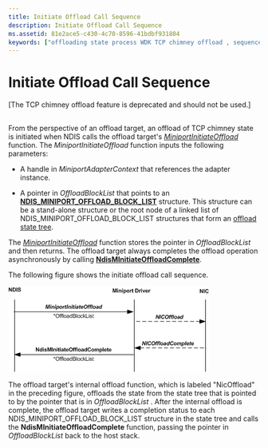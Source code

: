 ```yaml
---
title: Initiate Offload Call Sequence
description: Initiate Offload Call Sequence
ms.assetid: 81e2ace5-c430-4c70-8596-41bdbf931804
keywords: ["offloading state process WDK TCP chimney offload , sequence", "state offloading process WDK TCP chimney offload , sequence"]
---
```


# Initiate Offload Call Sequence


\[The TCP chimney offload feature is deprecated and should not be used.\]

## <a href="" id="ddk-initiate-offload-call-sequence-ng"></a>


From the perspective of an offload target, an offload of TCP chimney state is initiated when NDIS calls the offload target's [*MiniportInitiateOffload*](https://msdn.microsoft.com/library/windows/hardware/ff559393) function. The *MiniportInitiateOffload* function inputs the following parameters:

-   A handle in *MiniportAdapterContext* that references the adapter instance.

-   A pointer in *OffloadBlockList* that points to an [**NDIS\_MINIPORT\_OFFLOAD\_BLOCK\_LIST**](https://msdn.microsoft.com/library/windows/hardware/ff566469) structure. This structure can be a stand-alone structure or the root node of a linked list of NDIS\_MINIPORT\_OFFLOAD\_BLOCK\_LIST structures that form an [offload state tree](offload-state-tree.md).

The [*MiniportInitiateOffload*](https://msdn.microsoft.com/library/windows/hardware/ff559393) function stores the pointer in *OffloadBlockList* and then returns. The offload target always completes the offload operation asynchronously by calling [**NdisMInitiateOffloadComplete**](https://msdn.microsoft.com/library/windows/hardware/ff563604).

The following figure shows the initiate offload call sequence.

![diagram illustrating the initiate offload call sequence](images/initiate-offload.png)

The offload target's internal offload function, which is labeled "NicOffload" in the preceding figure, offloads the state from the state tree that is pointed to by the pointer that is in *OffloadBlockList* . After the internal offload is complete, the offload target writes a completion status to each NDIS\_MINIPORT\_OFFLOAD\_BLOCK\_LIST structure in the state tree and calls the **NdisMInitiateOffloadComplete** function, passing the pointer in *OffloadBlockList* back to the host stack.

 

 





